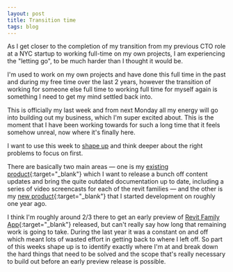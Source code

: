 ```yaml
---
layout: post
title: Transition time
tags: blog
---
```


As I get closer to the completion of my transition from my previous CTO role at a NYC startup to working full-time on my own projects, I am experiencing the "letting go", to be much harder than I thought it would be.

I'm used to work on my own projects and have done this full time in the past and during my free time over the last 2 years, however the transition of working for someone else full time to working full time for myself again is something I need to get my mind settled back into.

This is officially my last week and from next Monday all my energy will go into building out my business, which I'm super excited about. This is the moment that I have been working towards for such a long time that it feels somehow unreal, now where it's finally here.

I want to use this week to [shape up](https://basecamp.com/shapeup) and think deeper about the right problems to focus on first.

There are basically two main areas — one is my [existing product](https://revit-content.com){:target="_blank"} which I want to release a bunch off content updates and bring the quite outdated documentation up to date, including a series of video screencasts for each of the revit families — and the other is my [new product](https://revitfamily.app){:target="_blank"} that I started development on roughly one year ago.

I think I'm roughly around 2/3 there to get an early preview of [Revit Family App](https://revitfamily.app){:target="_blank"} released, but can't really say how long that remaining work is going to take. During the last year it was a constant on and off which meant lots of wasted effort in getting back to where I left off. So part of this weeks shape up is to identify exactly where I'm at and break down the hard things that need to be solved and the scope that's really necessary to build out before an early preview release is possible.
